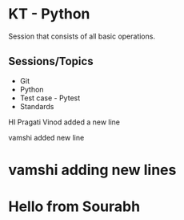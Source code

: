 # KT - Python

Session that consists of all basic operations.

## Sessions/Topics

- Git
- Python
- Test case - Pytest
- Standards

HI Pragati 
Vinod added a new line

vamshi added new line

# vamshi adding new lines

# Hello from Sourabh
